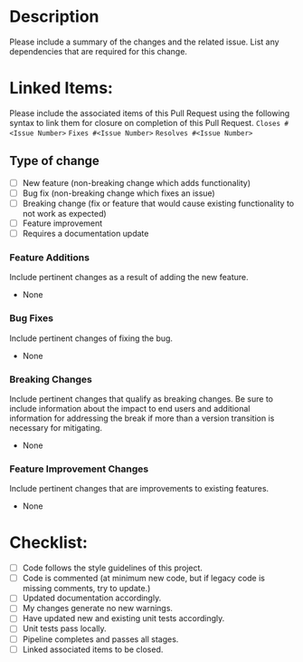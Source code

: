 # Description
Please include a summary of the changes and the related issue. List any dependencies that are required for this change.

# Linked Items:
Please include the associated items of this Pull Request using the following syntax to link them for closure on completion of this Pull Request.
`Closes #<Issue Number>`
`Fixes #<Issue Number>`
`Resolves #<Issue Number>`

## Type of change
- [ ] New feature (non-breaking change which adds functionality)
- [ ] Bug fix (non-breaking change which fixes an issue)
- [ ] Breaking change (fix or feature that would cause existing functionality to not work as expected)
- [ ] Feature improvement
- [ ] Requires a documentation update

### Feature Additions
Include pertinent changes as a result of adding the new feature.
- None

### Bug Fixes
Include pertinent changes of fixing the bug.
- None

### Breaking Changes
Include pertinent changes that qualify as breaking changes. Be sure to include information about the impact to end users and additional information for addressing the break if more than a version transition is necessary for mitigating. 
- None

### Feature Improvement Changes
Include pertinent changes that are improvements to existing features.
- None

# Checklist:
- [ ] Code follows the style guidelines of this project.
- [ ] Code is commented (at minimum new code, but if legacy code is missing comments, try to update.)
- [ ] Updated documentation accordingly.
- [ ] My changes generate no new warnings.
- [ ] Have updated new and existing unit tests accordingly.
- [ ] Unit tests pass locally.
- [ ] Pipeline completes and passes all stages.
- [ ] Linked associated items to be closed.